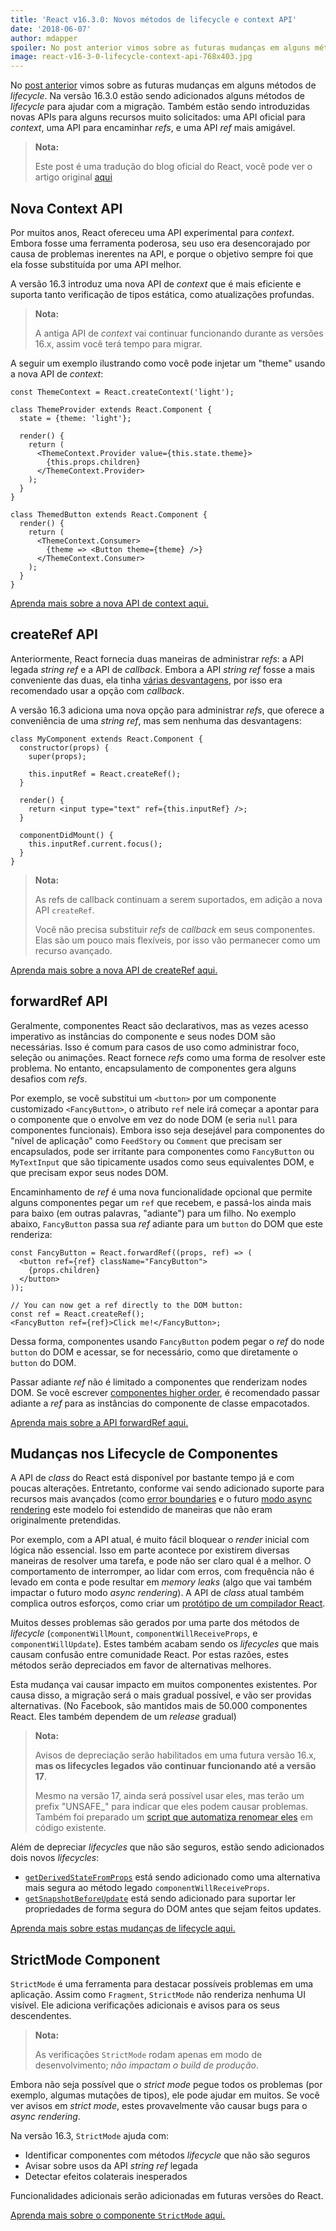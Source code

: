 ```yaml
---
title: 'React v16.3.0: Novos métodos de lifecycle e context API'
date: '2018-06-07'
author: mdapper
spoiler: No post anterior vimos sobre as futuras mudanças em alguns métodos de lifecycle. Na versão 16.3.0 estão sendo adicionados alguns métodos de lifecycle para ajudar com a migração. Também estão sendo introduzidas novas APIs para alguns recursos muito solicitados, uma API oficial para context, uma API para encaminhar refs, e uma API ref mais amigável.
image: react-v16-3-0-lifecycle-context-api-768x403.jpg
---
```


No [post anterior](https://devheroes.io/futuro-do-react-metodos-lifecycle/) vimos sobre as futuras mudanças em alguns métodos de *lifecycle*. Na versão 16.3.0 estão sendo adicionados alguns métodos de *lifecycle* para ajudar com a migração. Também estão sendo introduzidas novas APIs para alguns recursos muito solicitados: uma API oficial para *context*, uma API para encaminhar *refs*, e uma API *ref* mais amigável.

<!--more-->

> **Nota:**
>
> Este post é uma tradução do blog oficial do React, você pode ver o artigo original [aqui](https://reactjs.org/blog/2018/03/29/react-v-16-3.html)

## Nova Context API

Por muitos anos, React ofereceu uma API experimental para *context*. Embora fosse uma ferramenta poderosa, seu uso era desencorajado por causa de problemas inerentes na API, e porque o objetivo sempre foi que ela fosse substituída por uma API melhor.

A versão 16.3 introduz uma nova API de *context* que é mais eficiente e suporta tanto verificação de tipos estática, como atualizações profundas.

> **Nota:**
>
> A antiga API de *context* vai continuar funcionando durante as versões 16.x, assim você terá tempo para migrar.

A seguir um exemplo ilustrando como você pode injetar um "theme" usando a nova API de *context*:

```jsx{1,8-10,18-20}
const ThemeContext = React.createContext('light');

class ThemeProvider extends React.Component {
  state = {theme: 'light'};

  render() {
    return (
      <ThemeContext.Provider value={this.state.theme}>
        {this.props.children}
      </ThemeContext.Provider>
    );
  }
}

class ThemedButton extends React.Component {
  render() {
    return (
      <ThemeContext.Consumer>
        {theme => <Button theme={theme} />}
      </ThemeContext.Consumer>
    );
  }
}
```

[Aprenda mais sobre a nova API de context aqui.](https://reactjs.org/docs/context.html)

## createRef API

Anteriormente, React fornecia duas maneiras de administrar *refs*: a API legada *string ref* e a API de *callback*. Embora a API *string ref* fosse a mais conveniente das duas, ela tinha [várias desvantagens](https://github.com/facebook/react/issues/1373), por isso era recomendado usar a opção com *callback*.

A versão 16.3 adiciona uma nova opção para administrar *refs*, que oferece a conveniência de uma *string ref*, mas sem nenhuma das desvantagens:

```jsx{5,9,13}
class MyComponent extends React.Component {
  constructor(props) {
    super(props);

    this.inputRef = React.createRef();
  }

  render() {
    return <input type="text" ref={this.inputRef} />;
  }

  componentDidMount() {
    this.inputRef.current.focus();
  }
}
```

> **Nota:**
>
> As refs de callback continuam a serem suportados, em adição a nova API `createRef`.
>
> Você não precisa substituir *refs* de *callback* em seus componentes. Elas são um pouco mais flexíveis, por isso vão permanecer como um recurso avançado.

[Aprenda mais sobre a nova API de createRef aqui.](https://reactjs.org/docs/refs-and-the-dom.html)

## forwardRef API

Geralmente, componentes React são declarativos, mas as vezes acesso imperativo as instâncias do componente e seus nodes DOM são necessárias. Isso é comum para casos de uso como administrar foco, seleção ou animações. React fornece *refs* como uma forma de resolver este problema. No entanto, encapsulamento de componentes gera alguns desafios com *refs*.

Por exemplo, se você substitui um `<button>` por um componente customizado `<FancyButton>`, o atributo `ref` nele irá começar a apontar para o componente que o envolve em vez do node DOM (e seria `null` para componentes funcionais). Embora isso seja desejável para componentes do "nível de aplicação" como `FeedStory` ou `Comment` que precisam ser encapsulados, pode ser irritante para componentes como `FancyButton` ou `MyTextInput` que são tipicamente usados como seus equivalentes DOM, e que precisam expor seus nodes DOM.

Encaminhamento de *ref* é uma nova funcionalidade opcional que permite alguns componentes pegar um `ref` que recebem, e passá-los ainda mais para baixo (em outras palavras, "adiante") para um filho. No exemplo abaixo, `FancyButton` passa sua *ref* adiante para um `button` do DOM que este renderiza:

```jsx{1-2}
const FancyButton = React.forwardRef((props, ref) => (
  <button ref={ref} className="FancyButton">
    {props.children}
  </button>
));

// You can now get a ref directly to the DOM button:
const ref = React.createRef();
<FancyButton ref={ref}>Click me!</FancyButton>;
```

Dessa forma, componentes usando `FancyButton` podem pegar o *ref* do node `button` do DOM e acessar, se for necessário, como que diretamente o `button` do DOM.

Passar adiante *ref* não é limitado a componentes que renderizam nodes DOM. Se você escrever [componentes higher order](https://reactjs.org/docs/higher-order-components.html), é recomendado passar adiante a *ref* para as instâncias do componente de classe empacotados.

[Aprenda mais sobre a API forwardRef aqui.](https://reactjs.org/docs/forwarding-refs.html)

## Mudanças nos Lifecycle de Componentes

A API de *class* do React está disponível por bastante tempo já e com poucas alterações. Entretanto, conforme vai sendo adicionado suporte para recursos mais avançados (como [error boundaries](https://reactjs.org/docs/react-component.html#componentdidcatch) e o futuro [modo async rendering](https://reactjs.org/blog/2018/03/01/sneak-peek-beyond-react-16.html) este modelo foi estendido de maneiras que não eram originalmente pretendidas.

Por exemplo, com a API atual, é muito fácil bloquear o *render* inicial com lógica não essencial. Isso em parte acontece por existirem diversas maneiras de resolver uma tarefa, e pode não ser claro qual é a melhor. O comportamento de interromper, ao lidar com erros, com frequência não é levado em conta e pode resultar em *memory leaks* (algo que vai também impactar o futuro modo *async rendering*). A API de *class* atual também complica outros esforços, como criar um [protótipo de um compilador React](https://twitter.com/trueadm/status/944908776896978946).

Muitos desses problemas são gerados por uma parte dos métodos de *lifecycle* (`componentWillMount`, `componentWillReceiveProps`, e `componentWillUpdate`). Estes também acabam sendo os *lifecycles* que mais causam confusão entre comunidade React. Por estas razões, estes métodos serão depreciados em favor de alternativas melhores.

Esta mudança vai causar impacto em muitos componentes existentes. Por causa disso, a migração será o mais gradual possível, e vão ser providas alternativas. (No Facebook, são mantidos mais de 50.000 componentes React. Eles também dependem de um *release* gradual)

> **Nota:**
>
> Avisos de depreciação serão habilitados em uma futura versão 16.x, **mas os lifecycles legados vão continuar funcionando até a versão 17**.
>
> Mesmo na versão 17, ainda será possível usar eles, mas terão um prefix "UNSAFE_" para indicar que eles podem causar problemas. Também foi preparado um [script que automatiza renomear eles](https://github.com/reactjs/react-codemod#rename-unsafe-lifecycles) em código existente.

Além de depreciar *lifecycles* que não são seguros, estão sendo adicionados dois novos *lifecycles*:

* [`getDerivedStateFromProps`](https://reactjs.org/docs/react-component.html#static-getderivedstatefromprops) está sendo adicionado como uma alternativa mais segura ao método legado `componentWillReceiveProps`.
* [`getSnapshotBeforeUpdate`](https://reactjs.org/docs/react-component.html#getsnapshotbeforeupdate) está sendo adicionado para suportar ler propriedades de forma segura do DOM antes que sejam feitos updates.

[Aprenda mais sobre estas mudanças de lifecycle aqui.](https://reactjs.org/blog/2018/03/27/update-on-async-rendering.html)

## StrictMode Component

`StrictMode` é uma ferramenta para destacar possíveis problemas em uma aplicação. Assim como `Fragment`, `StrictMode` não renderiza nenhuma UI visível. Ele adiciona verificações adicionais e avisos para os seus descendentes.

> **Nota:**
>
> As verificações `StrictMode` rodam apenas em modo de desenvolvimento; *não impactam o build de produção*.

Embora não seja possível que o *strict mode* pegue todos os problemas (por exemplo, algumas mutações de tipos), ele pode ajudar em muitos. Se você ver avisos em *strict mode*, estes provavelmente vão causar bugs para o *async rendering*.

Na versão 16.3, `StrictMode` ajuda com:

* Identificar componentes com métodos *lifecycle* que não são seguros
* Avisar sobre usos da API *string ref* legada
* Detectar efeitos colaterais inesperados

Funcionalidades adicionais serão adicionadas em futuras versões do React.

[Aprenda mais sobre o componente `StrictMode` aqui.](https://reactjs.org/docs/strict-mode.html)
